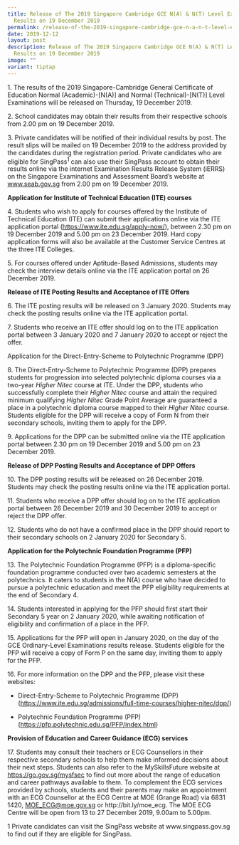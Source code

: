 ```yaml
---
title: Release of The 2019 Singapore Cambridge GCE N(A) & N(T) Level Exam
  Results on 19 December 2019
permalink: /release-of-the-2019-singapore-cambridge-gce-n-a-n-t-level-exam-results-on-19-december-2019/
date: 2019-12-12
layout: post
description: Release of The 2019 Singapore Cambridge GCE N(A) & N(T) Level Exam
  Results on 19 December 2019
image: ""
variant: tiptap
---
```

<p>1. The results of the 2019 Singapore-Cambridge General Certificate of
Education Normal (Academic)-[N(A)] and Normal (Technical)-[N(T)] Level
Examinations will be released on Thursday, 19 December 2019.</p>
<p>2. School candidates may obtain their results from their respective schools
from 2.00 pm on 19 December 2019.</p>
<p>3. Private candidates will be notified of their individual results by
post. The result slips will be mailed on 19 December 2019 to the address
provided by the candidates during the registration period. Private candidates
who are eligible for SingPass<sup>1</sup> can also use their SingPass account
to obtain their results online via the internet Examination Results Release
System (iERRS) on the Singapore Examinations and Assessment Board’s website
at <a href="https://www.seab.gov.sg/" rel="noopener noreferrer nofollow" target="_blank">www.seab.gov.sg</a> from
2.00 pm on 19 December 2019.</p>
<p><strong>Application for Institute of Technical Education (ITE) courses</strong>
</p>
<p>4. Students who wish to apply for courses offered by the Institute of
Technical Education (ITE) can submit their applications online via the
ITE application portal (<a href="https://www.ite.edu.sg/apply-now/" rel="noopener noreferrer nofollow" target="_blank">https://www.ite.edu.sg/apply-now/</a>),
between 2.30 pm on 19 December 2019 and 5.00 pm on 23 December 2019. Hard
copy application forms will also be available at the Customer Service Centres
at the three ITE Colleges.</p>
<p>5. For courses offered under Aptitude-Based Admissions, students may check
the interview details online via the ITE application portal on 26 December
2019.</p>
<p><strong>Release of ITE Posting Results and Acceptance of ITE Offers</strong>
</p>
<p>6. The ITE posting results will be released on 3 January 2020. Students
may check the posting results online via the ITE application portal.</p>
<p>7. Students who receive an ITE offer should log on to the ITE application
portal between 3 January 2020 and 7 January 2020 to accept or reject the
offer.</p>
<p>Application for the Direct-Entry-Scheme to Polytechnic Programme (DPP)</p>
<p>8. The Direct-Entry-Scheme to Polytechnic Programme (DPP) prepares students
for progression into selected polytechnic diploma courses via a two-year <em>Higher Nitec</em> course
at ITE. Under the DPP, students who successfully complete their <em>Higher Nitec </em>course
and attain the required minimum qualifying <em>Higher Nitec</em> Grade Point
Average are guaranteed a place in a polytechnic diploma course mapped to
their <em>Higher Nitec</em> course. Students eligible for the DPP will receive
a copy of Form N from their secondary schools, inviting them to apply for
the DPP.</p>
<p>9. Applications for the DPP can be submitted online via the ITE application
portal between 2.30 pm on 19 December 2019 and 5.00 pm on 23 December 2019.</p>
<p><strong>Release of DPP Posting Results and Acceptance of DPP Offers</strong>
</p>
<p>10. The DPP posting results will be released on 26 December 2019. Students
may check the posting results online via the ITE application portal.</p>
<p>11. Students who receive a DPP offer should log on to the ITE application
portal between 26 December 2019 and 30 December 2019 to accept or reject
the DPP offer.</p>
<p>12. Students who do not have a confirmed place in the DPP should report
to their secondary schools on 2 January 2020 for Secondary 5.</p>
<p><strong>Application for the Polytechnic Foundation Programme (PFP)</strong>
</p>
<p>13. The Polytechnic Foundation Programme (PFP) is a diploma-specific foundation
programme conducted over two academic semesters at the polytechnics. It
caters to students in the N(A) course who have decided to pursue a polytechnic
education and meet the PFP eligibility requirements at the end of Secondary
4.</p>
<p>14. Students interested in applying for the PFP should first start their
Secondary 5 year on 2 January 2020, while awaiting notification of eligibility
and confirmation of a place in the PFP.</p>
<p>15. Applications for the PFP will open in January 2020, on the day of
the GCE Ordinary-Level Examinations results release. Students eligible
for the PFP will receive a copy of Form P on the same day, inviting them
to apply for the PFP.</p>
<p>16. For more information on the DPP and the PFP, please visit these websites:</p>
<ul data-tight="true" class="tight">
<li>
<p>Direct-Entry-Scheme to Polytechnic Programme (DPP)
<br>(<a href="https://www.ite.edu.sg/admissions/full-time-courses/higher-nitec/dpp/" rel="noopener noreferrer nofollow" target="_blank">https://www.ite.edu.sg/admissions/full-time-courses/higher-nitec/dpp/</a>)</p>
</li>
<li>
<p>Polytechnic Foundation Programme (PFP)
<br>(<a href="https://pfp.polytechnic.edu.sg/PFP/index.html" rel="noopener noreferrer nofollow" target="_blank">https://pfp.polytechnic.edu.sg/PFP/index.html</a>)</p>
</li>
</ul>
<p><strong>Provision of Education and Career Guidance (ECG) services</strong>
</p>
<p>17. Students may consult their teachers or ECG Counsellors in their respective
secondary schools to help them make informed decisions about their next
steps. Students can also refer to the MySkillsFuture website at <a href="https://go.gov.sg/mysfsec" rel="noopener noreferrer nofollow" target="_blank">https://go.gov.sg/mysfsec</a> to
find out more about the range of education and career pathways available
to them. To complement the ECG services provided by schools, students and
their parents may make an appointment with an ECG Counsellor at the ECG
Centre at MOE (Grange Road) via 6831 1420, <a href="mailto:MOE_ECG@moe.gov.sg" rel="noopener noreferrer nofollow" target="_blank">MOE_ECG@moe.gov.sg</a> or http://bit.ly/moe_ecg.
The MOE ECG Centre will be open from 13 to 27 December 2019, 9.00am to
5.00pm.</p>
<p>1 Private candidates can visit the SingPass website at www.singpass.gov.sg
to find out if they are eligible for SingPass.</p>
<p></p>
